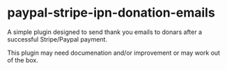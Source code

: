 # paypal-stripe-ipn-donation-emails

A simple plugin designed to send thank you emails to donars after a successful Stripe/Paypal payment. 

This plugin may need documenation and/or improvement or may work out of the box. 

